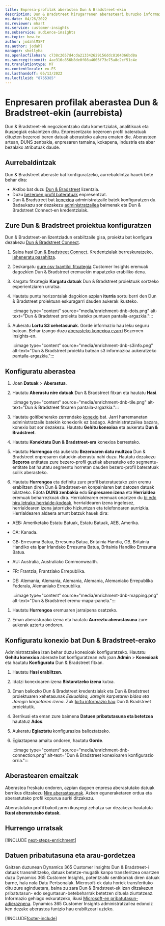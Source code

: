 ```yaml
---
title: Enpresa-profilak aberastea Dun & Bradstreet-ekin
description: Dun & Bradstreet hirugarrenen aberasteari buruzko informazio orokorra.
ms.date: 04/26/2022
ms.reviewer: mhart
ms.service: customer-insights
ms.subservice: audience-insights
ms.topic: how-to
author: jodahlMSFT
ms.author: jodahl
manager: shellyha
ms.openlocfilehash: c738c2657d4cda213342629156ddc8104366bd8a
ms.sourcegitcommit: 4ae316c856b8de0f08a4605f73e75a8c2cf51c4e
ms.translationtype: MT
ms.contentlocale: eu-ES
ms.lasthandoff: 05/13/2022
ms.locfileid: "8755385"
---
```

# <a name="enrichment-of-company-profiles-with-dun--bradstreet-preview"></a>Enpresaren profilak aberastea Dun & Bradstreet-ekin (aurrebista)

Dun & Bradstreet-ek negozioentzako datu komertzialak, analitikoak eta ikuspegiak eskaintzen ditu. Enpresentzako bezeroen profil bateratuak dituzten bezeroei beren datuak aberasteko aukera ematen die. Aberasteen artean, DUNS zenbakia, enpresaren tamaina, kokapena, industria eta abar bezalako atributuak daude.

## <a name="prerequisites"></a>Aurrebaldintzak

Dun & Bradstreet aberaste bat konfiguratzeko, aurrebaldintza hauek bete behar dira:

- Aktibo bat duzu [Dun & Bradstreet](https://www.dnb.com/marketing/media/give-your-data-a-boost.html?source=microsoft_audience_insights) lizentzia.
- Duzu [bezeroen profil bateratuak](customer-profiles.md) enpresentzat.
- Dun & Bradstreet bat [konexioa](connections.md) administratzaile batek konfiguratzen du. Badaukazu sor dezakezu [administratzailea](permissions.md#admin) baimenak eta Dun & Bradstreet Connect-en kredentzialak.

## <a name="setting-up-your-dun--bradstreet-project"></a>Zure Dun & Bradstreet proiektua konfiguratzen

Dun & Bradstreet-en lizentziadun erabiltzaile gisa, proiektu bat konfigura dezakezu [Dun & Bradstreet Connect](https://connect.dnb.com?lead_source=microsoft_audienceinsights).


1. Saioa hasi [Dun & Bradstreet Connect](https://connect.dnb.com?lead_source=microsoft_audienceinsights). Kredentzialak berreskuratzeko, [leheneratu pasahitza](https://sso.dnb.com/signin/forgot-password?lead_source=microsoft_audienceinsights).

1. Deskargatu [gure csv txantiloi fitxategia](https://c360devenrichment.blob.core.windows.net/mapping/DnBCIdatamapping.csv) Customer Insights eremuak dagozkien Dun & Bradstreet eremuekin mapatzeko erabiliko dena.

1. Kargatu fitxategia **Kargatu datuak** Dun & Bradstreet proiektuak sortzeko esperientziaren urratsa.

1. Hautatu puntu horizontalak dagokion azpian **iturria** sortu berri den Dun & Bradstreet proiektuan eskuragarri dauden aukerak ikusteko.

   :::image type="content" source="media/enrichment-dnb-dots.png" alt-text="Dun & Bradstreet proiektu bateko puntuen pantaila-argazkia.":::

1. Aukeratu **Lortu S3 xehetasunak**. Gorde informazio hau leku seguru batean. Behar izango duzu [aberasteko konexioa ezarri](#configure-a-connection-for-dun--bradstreet) Bezeroen Insights-en.

   :::image type="content" source="media/enrichment-dnb-s3info.png" alt-text="Dun & Bradstreet proiektu batean s3 informazioa aukeratzeko pantaila-argazkia.":::

## <a name="configure-the-enrichment"></a>Konfiguratu aberastea

1. Joan **Datuak** > **Aberastua**.

1. Hautatu **Aberastu nire datuak** Dun & Bradstreet fitxan eta hautatu **Hasi**.

   :::image type="content" source="media/enrichment-dnb-tile.png" alt-text="Dun & Bradstreet fitxaren pantaila-argazkia.":::

1. Hautatu goitibeherako zerrendako [konexio](connections.md) bat. Jarri harremanetan administratzaile batekin konexiorik ez badago. Administratzailea bazara, konexio bat sor dezakezu. Hautatu **Gehitu konexioa** eta aukeratu **Dun & Bradstreet**.

1. Hautatu **Konektatu Dun & Bradstreet-era** konexioa berresteko.

1. Hautatu **Hurrengoa** eta aukeratu **Bezeroaren datu multzoa** Dun & Bradstreet enpresaren datuekin aberastu nahi duzu. Hautatu dezakezu **Bezeroa** entitatea zure bezero-profil guztiak aberasteko edo segmentu-entitate bat hautatu segmentu horretan dauden bezero-profil bateratuak soilik aberasteko.

1. Hautatu **Hurrengoa** eta definitu zure profil bateratuetako zein eremu erabiltzen diren Dun & Bradstreet-en konpainiaren bat datozen datuak bilatzeko. Edota **DUNS zenbakia** edo **Enpresaren izena** eta **Herrialdea** eremuak beharrezkoak dira. Herrialdearen eremuak onartzen du [bi edo hiru letrako herrialde-kodeak](https://www.iso.org/iso-3166-country-codes.html), herrialdearen izena ingelesez, herrialdearen izena jatorrizko hizkuntzan eta telefonoaren aurrizkia. Herrialdearen aldaera arrunt batzuk hauek dira:

- AEB: Ameriketako Estatu Batuak, Estatu Batuak, AEB, Amerika.
- CA: Kanada.
- GB: Erresuma Batua, Erresuma Batua, Britainia Handia, GB, Britainia Handiko eta Ipar Irlandako Erresuma Batua, Britainia Handiko Erresuma Batua.
- AU: Australia, Australiako Commonwealth.
- FR: Frantzia, Frantziako Errepublika.
- DE: Alemania, Alemania, Alemania, Alemania, Alemaniako Errepublika Federala, Alemaniako Errepublika.

   :::image type="content" source="media/enrichment-dnb-mapping.png" alt-text="Dun & Bradstreet eremu-mapa-panela.":::

1. Hautatu **Hurrengoa** eremuaren jarraipena osatzeko.

1. Eman aberasturako izena eta hautatu **Aurreztu aberastasuna** zure aukerak aztertu ondoren.

## <a name="configure-a-connection-for-dun--bradstreet"></a>Konfiguratu konexio bat Dun & Bradstreet-erako

Administratzailea izan behar duzu konexioak konfiguratzeko. Hautatu **Gehitu konexioa** aberaste bat konfiguratzean *edo* joan **Admin** > **Konexioak** eta hautatu **Konfiguratu** Dun & Bradstreet fitxan.

1. Hautatu **Hasi erabiltzen**.

1. Idatzi konexioaren izena **Bistaratzeko izena** kutxa.

1. Eman baliozko Dun & Bradstreet kredentzialak eta Dun & Bradstreet proiektuaren xehetasunak *Eskualdea, Jaregin karpetaren bidea eta Jaregin karpetaren izena*. Zuk [lortu informazio hau](#setting-up-your-dun--bradstreet-project) Dun & Bradstreet proiektutik.

1. Berrikusi eta eman zure baimena **Datuen pribatutasuna eta betetzea** hautatuz **Ados**.

1. Aukeratu **Egiaztatu** konfigurazioa balioztatzeko.

1. Egiaztapena amaitu ondoren, hautatu **Gorde**.

   :::image type="content" source="media/enrichment-dnb-connection.png" alt-text="Dun & Bradstreet konexioaren konfigurazio orria.":::

## <a name="enrichment-results"></a>Aberastearen emaitzak

Aberastea freskatu ondoren, azpian dagoen enpresa aberastutako datuak berrikus ditzakezu [Nire aberastasunak](enrichment-hub.md). Azken eguneraketaren ordua eta aberastutako profil kopurua aurki ditzakezu.

Aberastutako profil bakoitzaren ikuspegi zehatza sar dezakezu hautatuta **Ikusi aberastutako datuak**.

## <a name="next-steps"></a>Hurrengo urratsak

[!INCLUDE [next-steps-enrichment](includes/next-steps-enrichment.md)]

## <a name="data-privacy-and-compliance"></a>Datuen pribatutasuna eta arau-gordetzea

Gaitzen duzunean Dynamics 365 Customer Insights Dun & Bradstreet-i datuak transmititzeko, datuak betetze-mugatik kanpo transferitzea onartzen duzu Dynamics 365 Customer Insights, potentzialki sentikorrak diren datuak barne, hala nola Datu Pertsonalak. Microsoft-ek datu horiek transferituko ditu zure aginduetara, baina zu zara Dun & Bradstreet-ek izan ditzakezun pribatutasun- edo segurtasun-betebeharrak betetzen dituela ziurtatzeaz. Informazio gehiago eskuratzeko, ikusi [Microsoft-en pribatutasun-adierazpena](https://go.microsoft.com/fwlink/?linkid=396732).
Dynamics 365 Customer Insights administratzailea edonoiz ken dezake aberastea funtzio hau erabiltzeari uzteko.

[!INCLUDE[footer-include](includes/footer-banner.md)]
